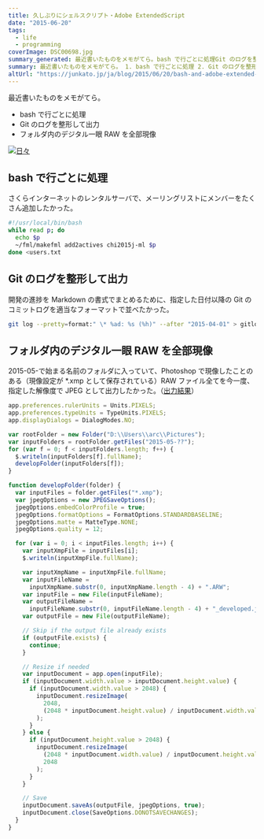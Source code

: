```yaml
---
title: 久しぶりにシェルスクリプト・Adobe ExtendedScript
date: "2015-06-20"
tags:
  - life
  - programming
coverImage: DSC00698.jpg
summary_generated: 最近書いたものをメモがてら。bash で行ごとに処理Git のログを整形して出力フォルダ内のデジタル一眼 RAW を全部現像
summary: 最近書いたものをメモがてら。 1. bash で行ごとに処理 2. Git のログを整形して出力 3. フォルダ内のデジタル一眼 RAW を全部現像
altUrl: "https://junkato.jp/ja/blog/2015/06/20/bash-and-adobe-extended-script/"
---
```


最近書いたものをメモがてら。

- bash で行ごとに処理
- Git のログを整形して出力
- フォルダ内のデジタル一眼 RAW を全部現像

[![日々](/images/DSC00698-1024x682.jpg)](/images/DSC00698.jpg)

## bash で行ごとに処理

さくらインターネットのレンタルサーバで、メーリングリストにメンバーをたくさん追加したかった。

```bash
#!/usr/local/bin/bash
while read p; do
  echo $p
  ~/fml/makefml add2actives chi2015j-ml $p
done <users.txt
```

## Git のログを整形して出力

開発の進捗を Markdown の書式でまとめるために、指定した日付以降の Git のコミットログを適当なフォーマットで並べたかった。

```bash
git log --pretty=format:" \* %ad: %s (%h)" --after "2015-04-01" > gitlog.txt
```

## フォルダ内のデジタル一眼 RAW を全部現像

2015-05-で始まる名前のフォルダに入っていて、Photoshop で現像したことのある（現像設定が \*.xmp として保存されている）RAW ファイル全てを今一度、指定した解像度で JPEG として出力したかった。（[出力結果](http://goo.gl/photos/RBzDVXF7g6YT2YNY8)）

```javascript
app.preferences.rulerUnits = Units.PIXELS;
app.preferences.typeUnits = TypeUnits.PIXELS;
app.displayDialogs = DialogModes.NO;

var rootFolder = new Folder("D:\\Users\\arc\\Pictures");
var inputFolders = rootFolder.getFiles("2015-05-??");
for (var f = 0; f < inputFolders.length; f++) {
  $.writeln(inputFolders[f].fullName);
  developFolder(inputFolders[f]);
}

function developFolder(folder) {
  var inputFiles = folder.getFiles("*.xmp");
  var jpegOptions = new JPEGSaveOptions();
  jpegOptions.embedColorProfile = true;
  jpegOptions.formatOptions = FormatOptions.STANDARDBASELINE;
  jpegOptions.matte = MatteType.NONE;
  jpegOptions.quality = 12;

  for (var i = 0; i < inputFiles.length; i++) {
    var inputXmpFile = inputFiles[i];
    $.writeln(inputXmpFile.fullName);

    var inputXmpName = inputXmpFile.fullName;
    var inputFileName =
      inputXmpName.substr(0, inputXmpName.length - 4) + ".ARW";
    var inputFile = new File(inputFileName);
    var outputFileName =
      inputFileName.substr(0, inputFileName.length - 4) + "_developed.jpg";
    var outputFile = new File(outputFileName);

    // Skip if the output file already exists
    if (outputFile.exists) {
      continue;
    }

    // Resize if needed
    var inputDocument = app.open(inputFile);
    if (inputDocument.width.value > inputDocument.height.value) {
      if (inputDocument.width.value > 2048) {
        inputDocument.resizeImage(
          2048,
          (2048 * inputDocument.height.value) / inputDocument.width.value
        );
      }
    } else {
      if (inputDocument.height.value > 2048) {
        inputDocument.resizeImage(
          (2048 * inputDocument.width.value) / inputDocument.height.value,
          2048
        );
      }
    }

    // Save
    inputDocument.saveAs(outputFile, jpegOptions, true);
    inputDocument.close(SaveOptions.DONOTSAVECHANGES);
  }
}
```
